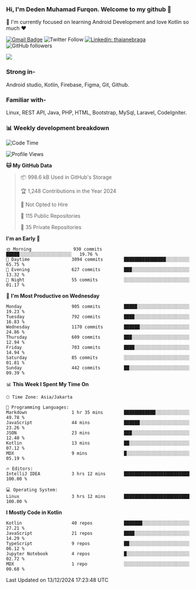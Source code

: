 ### Hi, I'm Deden Muhamad Furqon. Welcome to my github 👋

<!--
**furqoncreative/furqoncreative** is a ✨ _special_ ✨ repository because its `README.md` (this file) appears on your GitHub profile.

Here are some ideas to get you started:

- 🔭 I’m currently working on ...
- 👯 I’m looking to collaborate on ...
- 🤔 I’m looking for help with ...
- 💬 Ask me about ...
- 📫 How to reach me: ...
- 😄 Pronouns: ...
- ⚡ Fun fact: ...
-->

  🌱 I'm currently focused on learning Android Development and love Kotlin so much ❤ 

[![Gmail Badge](https://img.shields.io/badge/-furqoncreative24@gmail.com-c14438?style=flat-square&logo=Gmail&logoColor=white&link=mailto:furqoncreative24@gmail.com)](mailto:furqoncreative24@gmail.com)
![Twitter Follow](https://img.shields.io/twitter/follow/furqoncreative?label=Follow)
[![Linkedin: thaianebraga](https://img.shields.io/badge/-Deden_Muhamad_Furqon-blue?style=flat-square&logo=Linkedin&logoColor=white&link=https://www.linkedin.com/in/anmol-p-singh/)](https://www.linkedin.com/in/furqoncreative/)
![GitHub followers](https://img.shields.io/github/followers/furqoncreative?label=Follow&style=social)

<img src="https://github-readme-stats.sera5-dev.vercel.app/api?username=furqoncreative&hide=stars&show_icons=true&count_private=true&include_all_commits=true&title_color=#008080&icon_color=#008080&hide_border=true" width="">

### Strong in-

Android studio, Kotlin, Firebase, Figma, Git, Github.

### Familiar with-
Linux, REST API, Java, PHP, HTML, Bootstrap, MySql, Laravel, CodeIgniter.

### 📊 Weekly development breakdown

<!--START_SECTION:waka-->
![Code Time](http://img.shields.io/badge/Code%20Time-2%2C726%20hrs%2033%20mins-blue)

![Profile Views](http://img.shields.io/badge/Profile%20Views-0-blue)

**🐱 My GitHub Data** 

> 📦 998.6 kB Used in GitHub's Storage 
 > 
> 🏆 1,248 Contributions in the Year 2024
 > 
> 🚫 Not Opted to Hire
 > 
> 📜 115 Public Repositories 
 > 
> 🔑 35 Private Repositories 
 > 
**I'm an Early 🐤** 

```text
🌞 Morning                930 commits         █████░░░░░░░░░░░░░░░░░░░░   19.76 % 
🌆 Daytime                3094 commits        ████████████████░░░░░░░░░   65.75 % 
🌃 Evening                627 commits         ███░░░░░░░░░░░░░░░░░░░░░░   13.32 % 
🌙 Night                  55 commits          ░░░░░░░░░░░░░░░░░░░░░░░░░   01.17 % 
```
📅 **I'm Most Productive on Wednesday** 

```text
Monday                   905 commits         █████░░░░░░░░░░░░░░░░░░░░   19.23 % 
Tuesday                  792 commits         ████░░░░░░░░░░░░░░░░░░░░░   16.83 % 
Wednesday                1170 commits        ██████░░░░░░░░░░░░░░░░░░░   24.86 % 
Thursday                 609 commits         ███░░░░░░░░░░░░░░░░░░░░░░   12.94 % 
Friday                   703 commits         ████░░░░░░░░░░░░░░░░░░░░░   14.94 % 
Saturday                 85 commits          ░░░░░░░░░░░░░░░░░░░░░░░░░   01.81 % 
Sunday                   442 commits         ██░░░░░░░░░░░░░░░░░░░░░░░   09.39 % 
```


📊 **This Week I Spent My Time On** 

```text
🕑︎ Time Zone: Asia/Jakarta

💬 Programming Languages: 
Markdown                 1 hr 35 mins        ████████████░░░░░░░░░░░░░   49.78 % 
JavaScript               44 mins             ██████░░░░░░░░░░░░░░░░░░░   23.26 % 
JSON                     23 mins             ███░░░░░░░░░░░░░░░░░░░░░░   12.40 % 
Kotlin                   13 mins             ██░░░░░░░░░░░░░░░░░░░░░░░   07.12 % 
MDX                      9 mins              █░░░░░░░░░░░░░░░░░░░░░░░░   05.19 % 

🔥 Editors: 
IntelliJ IDEA            3 hrs 12 mins       █████████████████████████   100.00 % 

💻 Operating System: 
Linux                    3 hrs 12 mins       █████████████████████████   100.00 % 
```

**I Mostly Code in Kotlin** 

```text
Kotlin                   40 repos            ███████░░░░░░░░░░░░░░░░░░   27.21 % 
JavaScript               21 repos            ████░░░░░░░░░░░░░░░░░░░░░   14.29 % 
TypeScript               9 repos             ██░░░░░░░░░░░░░░░░░░░░░░░   06.12 % 
Jupyter Notebook         4 repos             █░░░░░░░░░░░░░░░░░░░░░░░░   02.72 % 
MDX                      1 repo              ░░░░░░░░░░░░░░░░░░░░░░░░░   00.68 % 
```




 Last Updated on 13/12/2024 17:23:48 UTC
<!--END_SECTION:waka-->
